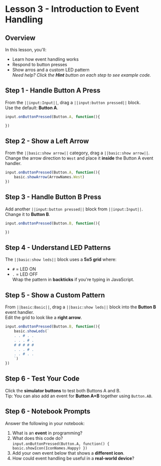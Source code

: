 # Lesson 3 - Introduction to Event Handling

## Overview 
In this lesson, you'll: 
* Learn how event handling works 
* Respond to button presses
* Show arros and a custom LED pattern  
*Need help? Click the __Hint__ button on each step to see example code.*

## Step 1 - Handle Button A Press 
From the ``||input:Input||``, drag a ``||input:button pressed||`` block.  
Use the default: **Button A**.
```typescript 
input.onButtonPressed(Button.A, function(){

})
```

## Step 2 - Show a Left Arrow
From the ``||basic:show arrow||`` category, drag a ``||basic:show arrow||``.  
Change the arrow direction to `West` and place it **inside** 
the Button A event handler.
```typescript 
input.onButtonPressed(Button.A, function(){
    basic.showArrow(ArrowNames.West)
})
```

## Step 3 - Handle Button B Press 
Add another ``||input:button pressed||`` block from ``||input:Input||``.  
Change it to **Button B**.
```typescript 
input.onButtonPressed(Button.B, function(){

})
```

## Step 4 - Understand LED Patterns 
The ``||basic:show leds||`` block uses a **5x5 grid** where: 
* `#` = LED ON 
* `.` = LED OFF  
Wrap the pattern in **backticks** if you're typing in JavaScript.

## Step 5 - Show a Custom Pattern 
From ``||basic:Basic||``, drag a ``||basic:show leds||`` block 
into the **Button B** event handler.  
Edit the grid to look like a **right arrow**.
```typescript 
input.onButtonPressed(Button.B, function(){
    basic.showLeds(`
    . . # . .
    . . . # .
    # # # # #
    . . . # .
    . . # . .
    `)
})
```

## Step 6 - Test Your Code 
Click the **simulator buttons** to test both Buttons A and B.  
Tip: You can also add an event for **Button A+B** together using `Button.AB`.

## Step 6 - Notebook Prompts
Answer the following in your notebook:
1. What is an **event** in programming?
2. What does this code do?  
`input.onButtonPressed(Button.A, function() {
    basic.showIcon(IconNames.Happy)
})`
3. Add your own event below that shows a **different icon**.
4. How could event handling be useful in a **real-world device**?